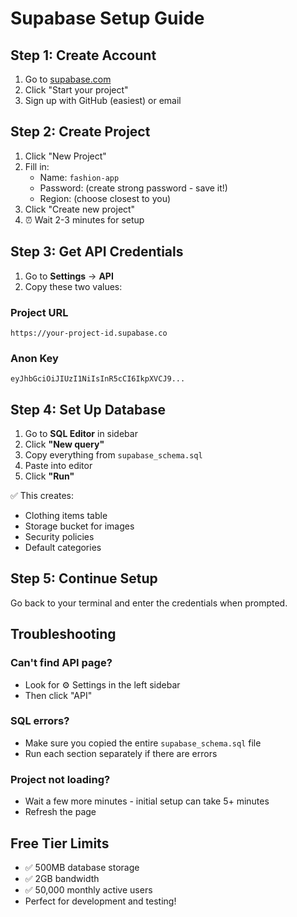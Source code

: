 # Supabase Setup Guide

## Step 1: Create Account
1. Go to [supabase.com](https://supabase.com)
2. Click "Start your project" 
3. Sign up with GitHub (easiest) or email

## Step 2: Create Project
1. Click "New Project"
2. Fill in:
   - Name: `fashion-app`
   - Password: (create strong password - save it!)
   - Region: (choose closest to you)
3. Click "Create new project"
4. ⏰ Wait 2-3 minutes for setup

## Step 3: Get API Credentials
1. Go to **Settings** → **API**
2. Copy these two values:

### Project URL
```
https://your-project-id.supabase.co
```

### Anon Key
```
eyJhbGciOiJIUzI1NiIsInR5cCI6IkpXVCJ9...
```

## Step 4: Set Up Database
1. Go to **SQL Editor** in sidebar
2. Click **"New query"**
3. Copy everything from `supabase_schema.sql`
4. Paste into editor
5. Click **"Run"**

✅ This creates:
- Clothing items table
- Storage bucket for images
- Security policies
- Default categories

## Step 5: Continue Setup
Go back to your terminal and enter the credentials when prompted.

## Troubleshooting

### Can't find API page?
- Look for ⚙️ Settings in the left sidebar
- Then click "API"

### SQL errors?
- Make sure you copied the entire `supabase_schema.sql` file
- Run each section separately if there are errors

### Project not loading?
- Wait a few more minutes - initial setup can take 5+ minutes
- Refresh the page

## Free Tier Limits
- ✅ 500MB database storage
- ✅ 2GB bandwidth  
- ✅ 50,000 monthly active users
- Perfect for development and testing! 